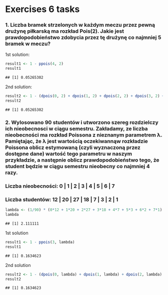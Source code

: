 Exercises 6 tasks
================

### 1. Liczba bramek strzelonych w każdym meczu przez pewną drużynę piłkarską ma rozkład Pois(2). Jakie jest prawdopodobieństwo zdobycia przez tę drużynę co najmniej 5 bramek w meczu?

1st solution:

``` r
result1 <- 1 - ppois(4, 2)
result1
```

    ## [1] 0.05265302

2nd solution:

``` r
result2 <- 1 - (dpois(0, 2) + dpois(1, 2) + dpois(2, 2) + dpois(3, 2) + dpois(4,2))
result2
```

    ## [1] 0.05265302

### 2. Wylosowano 90 studentów i utworzono szereg rozdzielczy ich nieobecnosci w ciągu semestru. Zakładamy, ze liczba nieobecności ma rozkład Poissona z nieznanym parametrem λ. Pamiętając, że λ jest wartością oczekiwannąw rozkładzie Poissona oblicz estymowaną (czyli wyznaczoną przez dostępne dane) wartość tego parametru w naszym przykładzie, a następnie oblicz prawdopodobieństwo tego, że student będzie w ciągu semestru nieobecny co najmniej 4 razy.

### Liczba nieobecności: 0 \| 1 \| 2 \| 3 \| 4 \| 5 \| 6 \| 7

### Liczba studentów: 12 \| 20 \| 27 \| 18 \| 7 \| 3 \| 2 \| 1

``` r
lambda <- (1/90) * (0*12 + 1*20 + 2*27 + 3*18 + 4*7 + 5*3 + 6*2 + 7*1)
lambda
```

    ## [1] 2.111111

1st solution

``` r
result1 <- 1 - ppois(3, lambda)
result1
```

    ## [1] 0.1634623

2nd solution

``` r
result2 <- 1 - (dpois(0, lambda) + dpois(1, lambda) + dpois(2, lambda) + dpois(3, lambda))
result2
```

    ## [1] 0.1634623

